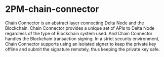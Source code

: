 # 2PM-chain-connector

Chain Connector is an abstract layer connecting Delta Node and the Blockchain. Chain Connector provides a unique set of APIs to Delta Node regardless of the type of Blockchain system used. And Chain Connector handles the Blockchain transaction signing. In a strict security environment, Chain Connector supports using an isolated signer to keep the private key offline and submit the signature remotely, thus keeping the private key safe.

